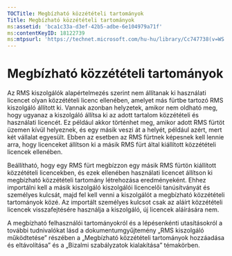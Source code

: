 ```yaml
---
TOCTitle: Megbízható közzétételi tartományok
Title: Megbízható közzétételi tartományok
ms:assetid: 'bca1c33a-d3ef-42b5-adbe-6e104979a71f'
ms:contentKeyID: 18122739
ms:mtpsurl: 'https://technet.microsoft.com/hu-hu/library/Cc747738(v=WS.10)'
---
```


Megbízható közzétételi tartományok
==================================

Az RMS kiszolgálók alapértelmezés szerint nem állítanak ki használati licencet olyan közzétételi licenc ellenében, amelyet más fürtbe tartozó RMS kiszolgáló állított ki. Vannak azonban helyzetek, amikor nem oldható meg, hogy ugyanaz a kiszolgáló állítsa ki az adott tartalom közzétételi és használati licencét. Ez például akkor történhet meg, amikor adott RMS fürtöt üzemen kívül helyeznek, és egy másik veszi át a helyét, például azért, mert két vállalat egyesült. Ebben az esetben az RMS fürtnek képesnek kell lennie arra, hogy licenceket állítson ki a másik RMS fürt által kiállított közzétételi licencek ellenében.

Beállítható, hogy egy RMS fürt megbízzon egy másik RMS fürtön kiállított közzétételi licencekben, és ezek ellenében használati licencet állítson ki megbízható közzétételi tartomány létrehozása eredményeként. Ehhez importálni kell a másik kiszolgáló kiszolgálói licencelői tanúsítványát és személyes kulcsát, majd fel kell venni a kiszolgálót a megbízható közzétételi tartományok közé. Az importált személyes kulcsot csak az aláírt közzétételi licencek visszafejtésére használja a kiszolgáló, új licencek aláírására nem.

A megbízható felhasználói tartományokról és a lépésenkénti utasításokról a további tudnivalókat lásd a dokumentumgyűjtemény „RMS kiszolgáló működtetése” részében a „Megbízható közzétételi tartományok hozzáadása és eltávolítása” és a „Bizalmi szabályzatok kialakítása” témakörben.
